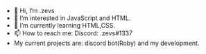 - 👋 Hi, I’m .zevs
- 👀 I’m interested in JavaScript and HTML.
- 🌱 I’m currently learning HTML,CSS.
- 📫 How to reach me: Discord: .zevs#1337
- My current projects are: discord bot(Roby) and my development.
